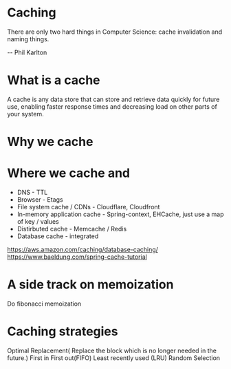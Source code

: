 # Caching

There are only two hard things in Computer Science: cache invalidation and naming things.

-- Phil Karlton

# What is a cache

A cache is any data store that can store and retrieve data quickly for future use, enabling faster response times and decreasing load on other parts of your system.

# Why we cache

# Where we cache and 

* DNS - TTL
* Browser - Etags
* File system cache / CDNs - Cloudflare, Cloudfront
* In-memory application cache - Spring-context, EHCache, just use a map of key / values
* Distirbuted cache - Memcache / Redis
* Database cache - integrated 

https://aws.amazon.com/caching/database-caching/
https://www.baeldung.com/spring-cache-tutorial

# A side track on memoization

Do fibonacci memoization

# Caching strategies

Optimal Replacement( Replace the block which is no longer needed in the future.)
First in First out(FIFO)
Least recently used (LRU)
Random Selection

